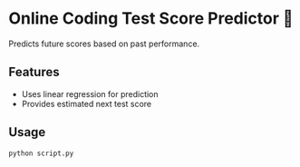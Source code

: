 # Online Coding Test Score Predictor 🎯
Predicts future scores based on past performance.

## Features
- Uses linear regression for prediction
- Provides estimated next test score

## Usage
```sh
python script.py
